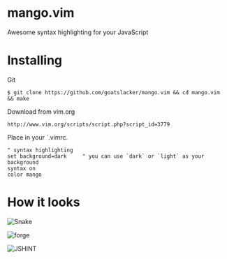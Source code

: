 # mango.vim

Awesome syntax highlighting for your JavaScript

# Installing

Git

    $ git clone https://github.com/goatslacker/mango.vim && cd mango.vim && make

Download from vim.org

    http://www.vim.org/scripts/script.php?script_id=3779

Place in your `.vimrc.

    " syntax highlighting
    set background=dark     " you can use `dark` or `light` as your background
    syntax on
    color mango

# How it looks

![Snake](http://goatslacker.github.com/mango.vim/images/mango1.png)

![forge](http://goatslacker.github.com/mango.vim/images/mango2.png)

![JSHINT](http://goatslacker.github.com/mango.vim/images/mango3.png)

